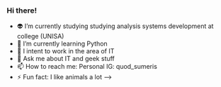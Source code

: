 ### Hi there!


- 👽 I’m currently studying studying analysis systems development at college (UNISA)
- 🌱 I’m currently learning Python
- 👯 I intent to work in the area of IT
- 💬 Ask me about IT and geek stuff 
- 📫 How to reach me: 
      Personal IG: quod_sumeris
- ⚡ Fun fact: I like animals a lot
-->
